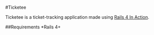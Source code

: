#Ticketee

Ticketee is a ticket-tracking application made using [Rails 4 In Action](https://www.manning.com/books/rails-4-in-action).

##Requirements
*Rails 4+

